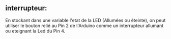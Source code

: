 interrupteur:
-------------

En stockant dans une variable l'etat de la LED
(Allumées ou éteinte), on peut utiliser le bouton 
relié au Pin 2 de l'Arduino comme un interrupteur
allumant ou eteignant la Led du Pin 4.
